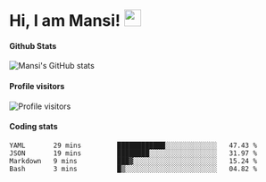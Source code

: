 # Hi, I am Mansi! <img src="https://user-images.githubusercontent.com/1303154/88677602-1635ba80-d120-11ea-84d8-d263ba5fc3c0.gif" width="30px">

#### Github Stats

![Mansi's GitHub stats](https://github-readme-stats.vercel.app/api?username=mansikulkarni96&theme=tokyonight&count_private=true&show_icons=true&hide=contribs)

#### Profile visitors

![Profile visitors](https://visitor-badge.glitch.me/badge?page_id=page.id&left_color=grey&right_color=blue)

#### Coding stats

<!--START_SECTION:waka-->
```text
YAML       29 mins         ████████████░░░░░░░░░░░░░   47.43 % 
JSON       19 mins         ████████░░░░░░░░░░░░░░░░░   31.97 % 
Markdown   9 mins          ███▓░░░░░░░░░░░░░░░░░░░░░   15.24 % 
Bash       3 mins          █▒░░░░░░░░░░░░░░░░░░░░░░░   04.82 % 
```
<!--END_SECTION:waka-->
